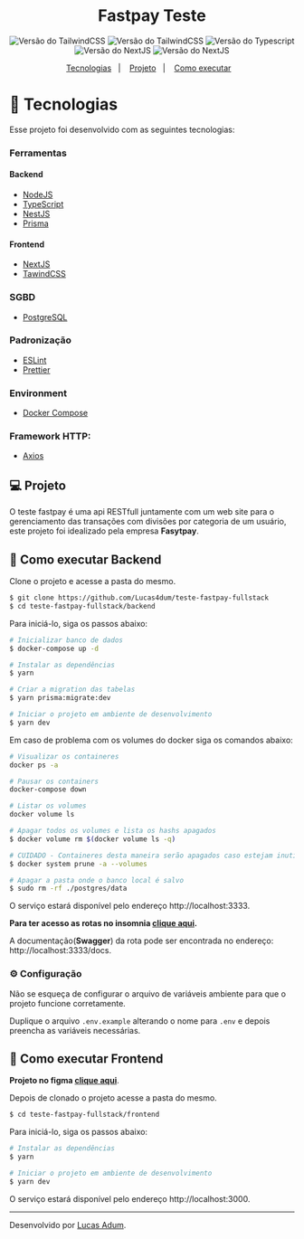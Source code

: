 <h1 align="center">Fastpay Teste </h1>

<!-- Tags -->

<p align="center">
   <img src="https://img.shields.io/static/v1?label=NodeJS&message=21.1.0&color=#009CA3%3CCOLOR%3E&style=plastic%3CSTYLE%3E&logo=react%3CLOGO%3E" alt="Versão do TailwindCSS" />
  <img src="https://img.shields.io/static/v1?label=TailwindCSS&message=3.4.4&color=#009CA3%3CCOLOR%3E&style=plastic%3CSTYLE%3E&logo=react%3CLOGO%3E" alt="Versão do TailwindCSS" />
  <img src="https://img.shields.io/static/v1?label=Typescript&message=5.5.2&color=#009CA3%3CCOLOR%3E&style=plastic%3CSTYLE%3E&logo=react%3CLOGO%3E" alt="Versão do Typescript" />
  <img src="https://img.shields.io/static/v1?label=NextJS&message=14.2.3&color=#009CA3%3CCOLOR%3E&style=plastic%3CSTYLE%3E&logo=react%3CLOGO%3E" alt="Versão do NextJS" />
  <img src="https://img.shields.io/static/v1?label=NestJS&message=10.3.9&color=#009CA3%3CCOLOR%3E&style=plastic%3CSTYLE%3E&logo=react%3CLOGO%3E" alt="Versão do NextJS" />
</p>

<!-- Menu -->

<p align="center">
  <a href="#-tecnologias">Tecnologias</a>&nbsp;&nbsp;&nbsp;|&nbsp;&nbsp;&nbsp;
  <a href="#-projeto">Projeto</a>&nbsp;&nbsp;&nbsp;|&nbsp;&nbsp;&nbsp;
  <a href="#-como-executar">Como executar</a>&nbsp;&nbsp;&nbsp;
</p>

<!-- Body -->

# 👋 Tecnologias

Esse projeto foi desenvolvido com as seguintes tecnologias:

### Ferramentas

#### Backend

- [NodeJS](https://nodejs.org/en/)
- [TypeScript](https://www.typescriptlang.org/)
- [NestJS](https://docs.nestjs.com/)
- [Prisma](https://www.prisma.io/docs)

#### Frontend

- [NextJS](https://nextjs.org/)
- [TawindCSS](https://tailwindcss.com/)

### SGBD

- [PostgreSQL](https://www.postgresql.org/)

### Padronização

- [ESLint](https://eslint.org/)
- [Prettier](https://prettier.io/)

### Environment

- [Docker Compose](https://docs.docker.com/compose/)

### Framework HTTP:

- [Axios](https://axios-http.com/)

## 💻 Projeto

O teste fastpay é uma api RESTfull juntamente com um web site para o gerenciamento das transações com divisões por categoria de um usuário, este projeto foi idealizado pela empresa **Fasytpay**.

## 🚀 Como executar Backend

Clone o projeto e acesse a pasta do mesmo.

```bash
$ git clone https://github.com/Lucas4dum/teste-fastpay-fullstack
$ cd teste-fastpay-fullstack/backend
```

Para iniciá-lo, siga os passos abaixo:

```bash
# Inicializar banco de dados
$ docker-compose up -d

# Instalar as dependências
$ yarn

# Criar a migration das tabelas
$ yarn prisma:migrate:dev

# Iniciar o projeto em ambiente de desenvolvimento
$ yarn dev
```

Em caso de problema com os volumes do docker siga os comandos abaixo:

```bash
# Visualizar os containeres
docker ps -a

# Pausar os containers
docker-compose down

# Listar os volumes
docker volume ls

# Apagar todos os volumes e lista os hashs apagados
$ docker volume rm $(docker volume ls -q)

# CUIDADO - Containeres desta maneira serão apagados caso estejam inutilizados
$ docker system prune -a --volumes

# Apagar a pasta onde o banco local é salvo
$ sudo rm -rf ./postgres/data
```

O serviço estará disponível pelo endereço http://localhost:3333.

<b>Para ter acesso as rotas no insomnia [clique aqui](https://drive.google.com/file/d/1tqC427MvaQgQr-3VSBgkns2adOxEUuAX/view?usp=sharing).</b>

A documentação(**Swagger**) da rota pode ser encontrada no endereço: http://localhost:3333/docs.

### ⚙️ Configuração

Não se esqueça de configurar o arquivo de variáveis ambiente para que o projeto funcione corretamente.

Duplique o arquivo `.env.example` alterando o nome para `.env` e depois preencha as variáveis necessárias.

## 🚀 Como executar Frontend

<b>Projeto no figma [clique aqui](https://www.figma.com/design/NhL9g5b7uW452ghmIMpA32/Teste-Fastpay?node-id=0-1&t=zXb165iIZskjNafK-1)</b>.

Depois de clonado o projeto acesse a pasta do mesmo.

```bash
$ cd teste-fastpay-fullstack/frontend
```

Para iniciá-lo, siga os passos abaixo:

```bash
# Instalar as dependências
$ yarn

# Iniciar o projeto em ambiente de desenvolvimento
$ yarn dev
```

O serviço estará disponível pelo endereço http://localhost:3000.

---

<!-- Footer -->

Desenvolvido por [Lucas Adum](https://www.linkedin.com/in/lucas-adum/).
